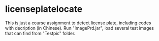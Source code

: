 # licenseplatelocate
This is just a course assignment to detect license plate, including codes with decription (in Chinese).
Run "ImagePrd.jar", load several test images that can find from "Testpic" folder.
